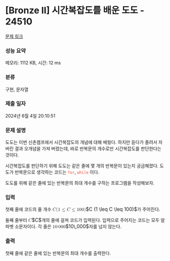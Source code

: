 # [Bronze II] 시간복잡도를 배운 도도 - 24510 

[문제 링크](https://www.acmicpc.net/problem/24510) 

### 성능 요약

메모리: 1112 KB, 시간: 12 ms

### 분류

구현, 문자열

### 제출 일자

2024년 6월 4일 20:10:51

### 문제 설명

<p>도도는 이번 신촌캠프에서 시간복잡도의 개념에 대해 배웠다. 하지만 듣다가 졸려서 자버린 결과 오개념을 가져 버렸는데, 바로 반복문의 개수로만 시간복잡도를 판단한다는 것이다. </p>

<p>시간복잡도를 판단하기 위해 도도는 같은 줄에 몇 개의 반복문이 있는지 궁금해졌다. 도도가 반복문으로 생각하는 코드는 <span style="color:#e74c3c;"><code>for</code></span>, <span style="color:#e74c3c;"><code>while</code></span> 이다. </p>

<p>도도를 위해 같은 줄에 있는 반복문의 최대 개수를 구하는 프로그램을 작성해보자.</p>

### 입력 

 <p>첫째 줄에 코드의 줄 개수 <mjx-container class="MathJax" jax="CHTML" style="font-size: 109%; position: relative;"><mjx-math class="MJX-TEX" aria-hidden="true"><mjx-mi class="mjx-i"><mjx-c class="mjx-c1D436 TEX-I"></mjx-c></mjx-mi><mjx-mo class="mjx-n"><mjx-c class="mjx-c28"></mjx-c></mjx-mo><mjx-mn class="mjx-n"><mjx-c class="mjx-c31"></mjx-c></mjx-mn><mjx-mo class="mjx-n" space="4"><mjx-c class="mjx-c2264"></mjx-c></mjx-mo><mjx-mi class="mjx-i" space="4"><mjx-c class="mjx-c1D436 TEX-I"></mjx-c></mjx-mi><mjx-mo class="mjx-n" space="4"><mjx-c class="mjx-c2264"></mjx-c></mjx-mo><mjx-mn class="mjx-n" space="4"><mjx-c class="mjx-c31"></mjx-c><mjx-c class="mjx-c30"></mjx-c><mjx-c class="mjx-c30"></mjx-c></mjx-mn><mjx-mo class="mjx-n"><mjx-c class="mjx-c29"></mjx-c></mjx-mo></mjx-math><mjx-assistive-mml unselectable="on" display="inline"><math xmlns="http://www.w3.org/1998/Math/MathML"><mi>C</mi><mo stretchy="false">(</mo><mn>1</mn><mo>≤</mo><mi>C</mi><mo>≤</mo><mn>100</mn><mo stretchy="false">)</mo></math></mjx-assistive-mml><span aria-hidden="true" class="no-mathjax mjx-copytext">$C (1 \leq C \leq 100)$</span></mjx-container>가 주어진다.</p>

<p>둘째 줄부터 <mjx-container class="MathJax" jax="CHTML" style="font-size: 109%; position: relative;"><mjx-math class="MJX-TEX" aria-hidden="true"><mjx-mi class="mjx-i"><mjx-c class="mjx-c1D436 TEX-I"></mjx-c></mjx-mi></mjx-math><mjx-assistive-mml unselectable="on" display="inline"><math xmlns="http://www.w3.org/1998/Math/MathML"><mi>C</mi></math></mjx-assistive-mml><span aria-hidden="true" class="no-mathjax mjx-copytext">$C$</span></mjx-container>개의 줄에 걸쳐 코드가 입력된다. 입력으로 주어지는 코드는 모두 알파벳 소문자이다. 각 줄은 <mjx-container class="MathJax" jax="CHTML" style="font-size: 109%; position: relative;"><mjx-math class="MJX-TEX" aria-hidden="true"><mjx-mn class="mjx-n"><mjx-c class="mjx-c31"></mjx-c><mjx-c class="mjx-c30"></mjx-c></mjx-mn><mjx-mstyle><mjx-mspace style="width: 0.167em;"></mjx-mspace></mjx-mstyle><mjx-mn class="mjx-n"><mjx-c class="mjx-c30"></mjx-c><mjx-c class="mjx-c30"></mjx-c><mjx-c class="mjx-c30"></mjx-c></mjx-mn></mjx-math><mjx-assistive-mml unselectable="on" display="inline"><math xmlns="http://www.w3.org/1998/Math/MathML"><mn>10</mn><mstyle scriptlevel="0"><mspace width="0.167em"></mspace></mstyle><mn>000</mn></math></mjx-assistive-mml><span aria-hidden="true" class="no-mathjax mjx-copytext">$10\,000$</span></mjx-container>자를 넘지 않는다.</p>

### 출력 

 <p>첫째 줄에 같은 줄에 있는 반복문의 최대 개수를 출력한다.</p>

